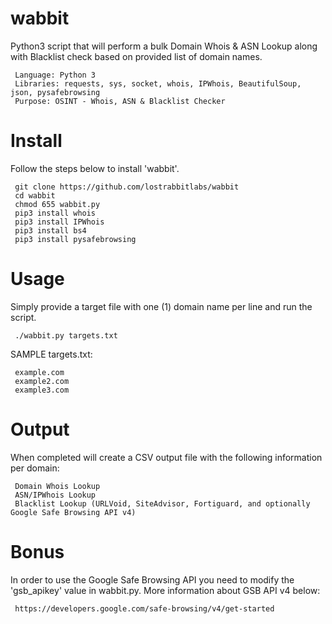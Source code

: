 # wabbit
Python3 script that will perform a bulk Domain Whois & ASN Lookup along with Blacklist check based on provided list of domain names.

     Language: Python 3
     Libraries: requests, sys, socket, whois, IPWhois, BeautifulSoup, json, pysafebrowsing
     Purpose: OSINT - Whois, ASN & Blacklist Checker


# Install
Follow the steps below to install 'wabbit'.

     git clone https://github.com/lostrabbitlabs/wabbit
     cd wabbit
     chmod 655 wabbit.py
     pip3 install whois
     pip3 install IPWhois
     pip3 install bs4
     pip3 install pysafebrowsing


# Usage
Simply provide a target file with one (1) domain name per line and run the script.

     ./wabbit.py targets.txt


SAMPLE targets.txt:

     example.com
     example2.com
     example3.com


# Output
When completed will create a CSV output file with the following information per domain:

     Domain Whois Lookup
     ASN/IPWhois Lookup
     Blacklist Lookup (URLVoid, SiteAdvisor, Fortiguard, and optionally Google Safe Browsing API v4)

# Bonus
In order to use the Google Safe Browsing API you need to modify the 'gsb_apikey' value in wabbit.py. More information about GSB API v4 below:

     https://developers.google.com/safe-browsing/v4/get-started


